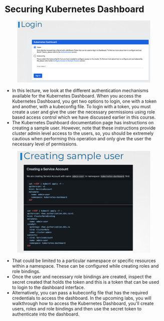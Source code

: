 # Securing Kubernetes Dashboard

<figure><img src="../.gitbook/assets/image (4) (1) (1) (1) (1) (1) (1) (1) (1) (1).png" alt=""><figcaption></figcaption></figure>

* In this lecture, we look at the different authentication mechanisms available for the Kubernetes Dashboard. When you access the Kubernetes Dashboard, you get two options to login, one with a token and another, with a kubeconfig file. To login with a token, you must create a user and give the user the necessary permissions using role based access control which we have discussed earlier in this course.&#x20;
* The Kubernetes Dashboard documentation page has instructions on creating a sample user. However, note that these instructions provide cluster admin level access to the users, so, you should be extremely cautious when performing this operation and only give the user the necessary level of permissions.

<figure><img src="../.gitbook/assets/image (1) (1) (1) (1) (1) (1) (1) (1) (1) (1) (1) (1).png" alt=""><figcaption></figcaption></figure>

* That could be limited to a particular namespace or specific resources within a namespace. These can be configured while creating roles and role bindings.&#x20;
* Once the user and necessary role bindings are created, inspect the secret created that holds the token and this is a token that can be used to login to the dashboard interface.&#x20;
* Alternatively, you can pass a kubeconfig file that has the required credentials to access the dashboard. In the upcoming labs, you will walkthrough how to access the Kubernetes Dashboard, you'll create users, roles and role bindings and then use the secret token to authenticate into the dashboard.
